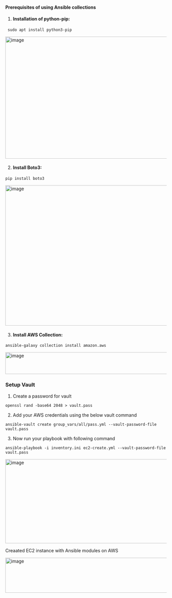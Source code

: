 #### Prerequisites of using Ansible collections

1. #### Installation of python-pip:
```
 sudo apt install python3-pip
 ```
<img width="952" height="380" alt="image" src="https://github.com/user-attachments/assets/9b249a9c-b8da-4465-94d4-5fd84b3dfdfa" />

2. #### Install Boto3:
```
pip install boto3
```
<img width="943" height="437" alt="image" src="https://github.com/user-attachments/assets/b38d0ef8-f945-4776-9acd-945d55e14ad9" />

3. #### Install AWS Collection:
```
ansible-galaxy collection install amazon.aws
```
<img width="949" height="68" alt="image" src="https://github.com/user-attachments/assets/f181ea06-34b1-496a-a63c-e1101c78aa83" />

### Setup Vault
1. Create a password for vault
```
openssl rand -base64 2048 > vault.pass
```

2. Add your AWS credentials using the below vault command
```
ansible-vault create group_vars/all/pass.yml --vault-password-file vault.pass
```

3. Now run your playbook with following command
```
ansible-playbook -i inventory.ini ec2-create.yml --vault-password-file vault.pass
```
<img width="943" height="262" alt="image" src="https://github.com/user-attachments/assets/e9f8f7a7-504b-4777-89b7-66b4d2ab6ed4" />

Creaated EC2 instance with Ansible modules on AWS

<img width="765" height="109" alt="image" src="https://github.com/user-attachments/assets/c723235b-c482-40c5-806d-ef0454ac42bd" />



